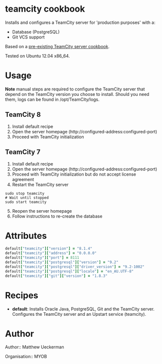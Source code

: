 # teamcity cookbook

Installs and configures a TeamCity server for 'production purposes' with a:
* Database (PostgreSQL)
* Git VCS support

Based on a [pre-existing TeamCity server cookbook](http://community.opscode.com/cookbooks/teamcity_server).

Tested on Ubuntu 12.04 x86_64.

# Usage

__Note__ manual steps are required to configure the TeamCity server that depend on the TeamCity version you choose to install.
Should you need them, logs can be found in /opt/TeamCity/logs.

## TeamCity 8

1. Install default recipe
2. Open the server homepage (http://configured-address:configured-port)
3. Proceed with TeamCity initialization

## TeamCity 7

1. Install default recipe
2. Open the server homepage (http://configured-address:configured-port)
3. Proceed with TeamCity initialization but do not accept license agreement
4. Restart the TeamCity server
```
sudo stop teamcity
# Wait until stopped
sudo start teamcity
```
5. Reopen the server homepage
6. Follow instructions to re-create the database

# Attributes

```ruby
default["teamcity"]["version"] = "8.1.4"
default["teamcity"]["address"] = "0.0.0.0"
default["teamcity"]["port"] = 8111
default["teamcity"]["postgresql"]["version"] = "9.2"
default["teamcity"]["postgresql"]["driver_version"] = "9.2-1002"
default["teamcity"]["postgresql"]["locale"] = "en_AU.UTF-8"
default["teamcity"]["git"]["version"] = "1.8.3"
```

# Recipes

* __default__: Installs Oracle Java, PostgreSQL, Git and the TeamCity server.
  Configures the TeamCity server and an Upstart service (teamcity).

# Author

Author:: Matthew Ueckerman

Organisation:: MYOB
